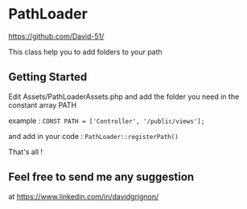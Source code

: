 # PathLoader
https://github.com/David-51/

This class help you to add folders to your path

## Getting Started

Edit Assets/PathLoaderAssets.php and add the folder you need in the constant array PATH

example : ```CONST PATH = ['Controller', '/public/views'];```

and add in your code :
```PathLoader::registerPath()```

That's all !

## Feel free to send me any suggestion
at https://www.linkedin.com/in/davidgrignon/
